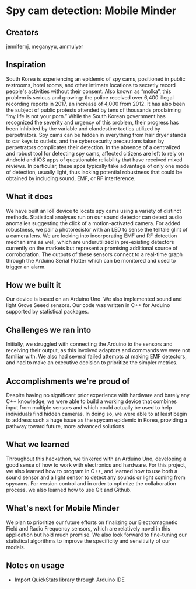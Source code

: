 # Spy cam detection: Mobile Minder

## Creators
jennifernj, meganyyu, ammuiyer

## Inspiration
South Korea is experiencing an epidemic of spy cams, positioned in public restrooms, hotel rooms, and other intimate locations to secretly record people's activities without their consent. Also known as “molka”, this problem is serious and growing: the police received over 6,400 illegal recording reports in 2017, an increase of 4,000 from 2012. It has also been the subject of public protests attended by tens of thousands proclaiming “my life is not your porn.” While the South Korean government has recognized the severity and urgency of this problem, their progress has been inhibited by the variable and clandestine tactics utilized by perpetrators. Spy cams can be hidden in everything from hair dryer stands to car keys to outlets, and the cybersecurity precautions taken by perpetrators complicates their detection. In the absence of a centralized and robust tool for detecting spy cams, affected citizens are left to rely on Android and iOS apps of questionable reliability that have received mixed reviews. In particular, these apps typically take advantage of only one mode of detection, usually light, thus lacking potential robustness that could be obtained by including sound, EMF, or RF interference.

## What it does
We have built an IoT device to locate spy cams using a variety of distinct methods. Statistical analyses run on our sound detector can detect audio anomalies suggesting the click of a motion-activated camera. For added robustness, we pair a photoresistor with an LED to sense the telltale glint of a camera lens. We are looking into incorporating EMF and RF detection mechanisms as well, which are underutilized in pre-existing detectors currently on the markets but represent a promising additional source of corroboration. The outputs of these sensors connect to a real-time graph through the Arduino Serial Plotter which can be monitored and used to trigger an alarm.

## How we built it
Our device is based on an Arduino Uno. We also implemented sound and light Grove Seeed sensors. Our code was written in C++ for Arduino supported by statistical packages.

## Challenges we ran into
Initially, we struggled with connecting the Arduino to the sensors and receiving their output, as this involved adaptors and commands we were not familiar with. We also had several failed attempts at making EMF detectors, and had to make an executive decision to prioritize the simpler metrics.

## Accomplishments we're proud of
Despite having no significant prior experience with hardware and barely any C++ knowledge, we were able to build a working device that combines input from multiple sensors and which could actually be used to help individuals find hidden cameras. In doing so, we were able to at least begin to address such a huge issue as the spycam epidemic in Korea, providing a pathway toward future, more advanced solutions. 

## What we learned
Throughout this hackathon, we tinkered with an Arduino Uno, developing a good sense of how to work with electronics and hardware. For this project, we also learned how to program in C++, and learned how to use both a sound sensor and a light sensor to detect any sounds or light coming from spycams. For version control and in order to optimize the collaboration process, we also learned how to use Git and Github.

## What's next for Mobile Minder
We plan to prioritize our future efforts on finalizing our Electromagnetic Field and Radio Frequency sensors, which are relatively novel in this application but hold much promise. We also look forward to fine-tuning our statistical algorithms to improve the specificity and sensitivity of our models.

## Notes on usage
* Import QuickStats library through Arduino IDE

